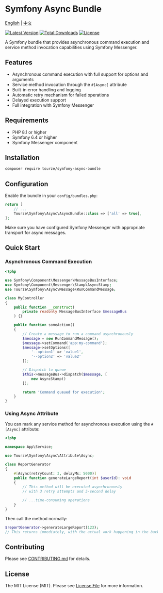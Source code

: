 # Symfony Async Bundle

[English](README.md) | [中文](README.zh-CN.md)

[![Latest Version](https://img.shields.io/packagist/v/tourze/symfony-async-bundle.svg?style=flat-square)](https://packagist.org/packages/tourze/symfony-async-bundle)
[![Total Downloads](https://img.shields.io/packagist/dt/tourze/symfony-async-bundle.svg?style=flat-square)](https://packagist.org/packages/tourze/symfony-async-bundle)
[![License](https://img.shields.io/github/license/tourze/symfony-async-bundle.svg?style=flat-square)](https://packagist.org/packages/tourze/symfony-async-bundle)

A Symfony bundle that provides asynchronous command execution and service method invocation capabilities using Symfony Messenger.

## Features

- Asynchronous command execution with full support for options and arguments
- Service method invocation through the `#[Async]` attribute
- Built-in error handling and logging
- Automatic retry mechanism for failed operations
- Delayed execution support
- Full integration with Symfony Messenger

## Requirements

- PHP 8.1 or higher
- Symfony 6.4 or higher
- Symfony Messenger component

## Installation

```bash
composer require tourze/symfony-async-bundle
```

## Configuration

Enable the bundle in your `config/bundles.php`:

```php
return [
    // ...
    Tourze\Symfony\Async\AsyncBundle::class => ['all' => true],
];
```

Make sure you have configured Symfony Messenger with appropriate transport for async messages.

## Quick Start

### Asynchronous Command Execution

```php
<?php

use Symfony\Component\Messenger\MessageBusInterface;
use Symfony\Component\Messenger\Stamp\AsyncStamp;
use Tourze\Symfony\Async\Message\RunCommandMessage;

class MyController
{
    public function __construct(
        private readonly MessageBusInterface $messageBus
    ) {}

    public function someAction()
    {
        // Create a message to run a command asynchronously
        $message = new RunCommandMessage();
        $message->setCommand('app:my-command');
        $message->setOptions([
            '--option1' => 'value1',
            '--option2' => 'value2'
        ]);

        // Dispatch to queue
        $this->messageBus->dispatch($message, [
            new AsyncStamp()
        ]);

        return 'Command queued for execution';
    }
}
```

### Using Async Attribute

You can mark any service method for asynchronous execution using the `#[Async]` attribute:

```php
<?php

namespace App\Service;

use Tourze\Symfony\Async\Attribute\Async;

class ReportGenerator
{
    #[Async(retryCount: 3, delayMs: 5000)]
    public function generateLargeReport(int $userId): void
    {
        // This method will be executed asynchronously
        // with 3 retry attempts and 5-second delay

        // ...time-consuming operations
    }
}
```

Then call the method normally:

```php
$reportGenerator->generateLargeReport(123);
// This returns immediately, with the actual work happening in the background
```

## Contributing

Please see [CONTRIBUTING.md](CONTRIBUTING.md) for details.

## License

The MIT License (MIT). Please see [License File](LICENSE) for more information.
